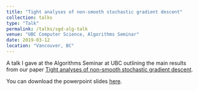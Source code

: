 ```yaml
---
title: "Tight analyses of non-smooth stochastic gradient descent"
collection: talks
type: "Talk"
permalink: /talks/sgd-alg-talk
venue: "UBC Computer Science, Algorithms Seminar"
date: 2019-03-12
location: "Vancouver, BC"
---
```


A talk I gave at the Algorithms Seminar at UBC outlining the main results from our paper [Tight analyses of non-smooth stochastic gradient descent](https://sikander-randhawa.github.io/publication/2018-12-13-sgd). 

You can download the powerpoint slides [here](http://sikander-randhawa.github.io/files/sgd-talk).
